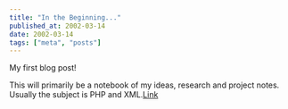 ```yaml
---
title: "In the Beginning..."
published_at: 2002-03-14
date: 2002-03-14
tags: ["meta", "posts"]
---
```

My first blog post!  

This will primarily be a notebook of my ideas, research and project notes. Usually the subject is PHP and XML.[Link]()